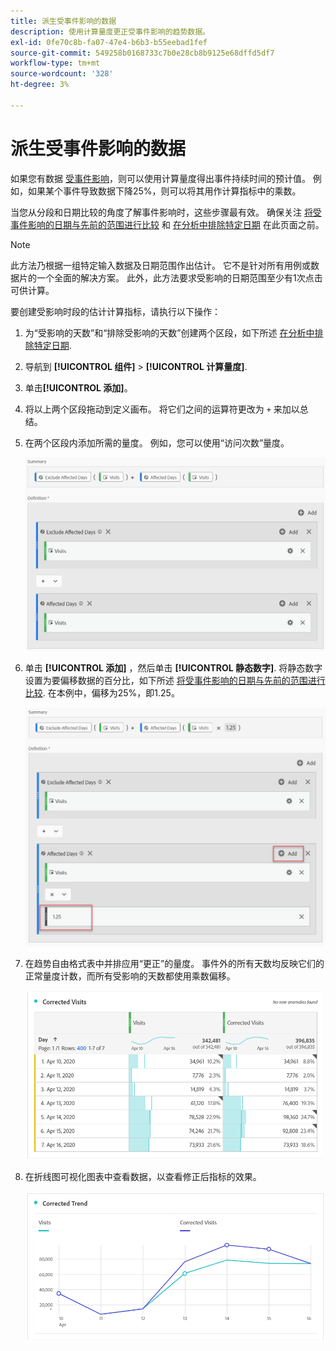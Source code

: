```yaml
---
title: 派生受事件影响的数据
description: 使用计算量度更正受事件影响的趋势数据。
exl-id: 0fe70c8b-fa07-47e4-b6b3-b55eebad1fef
source-git-commit: 549258b0168733c7b0e28cb8b9125e68dffd5df7
workflow-type: tm+mt
source-wordcount: '328'
ht-degree: 3%

---
```


# 派生受事件影响的数据

如果您有数据 [受事件影响](overview.md)，则可以使用计算量度得出事件持续时间的预计值。 例如，如果某个事件导致数据下降25%，则可以将其用作计算指标中的乘数。

当您从分段和日期比较的角度了解事件影响时，这些步骤最有效。 确保关注 [将受事件影响的日期与先前的范围进行比较](compare-dates.md) 和 [在分析中排除特定日期](segments.md) 在此页面之前。

>[!NOTE]
>
>此方法乃根据一组特定输入数据及日期范围作出估计。 它不是针对所有用例或数据片的一个全面的解决方案。 此外，此方法要求受影响的日期范围至少有1次点击可供计算。

要创建受影响时段的估计计算指标，请执行以下操作：

1. 为“受影响的天数”和“排除受影响的天数”创建两个区段，如下所述 [在分析中排除特定日期](segments.md).
2. 导航到 **[!UICONTROL 组件]** > **[!UICONTROL 计算量度]**.
3. 单击&#x200B;**[!UICONTROL 添加]**。
4. 将以上两个区段拖动到定义画布。 将它们之间的运算符更改为 `+` 来加以总结。
5. 在两个区段内添加所需的量度。 例如，您可以使用“访问次数”量度。

   ![区段生成器](assets/event_segment_builder.png)

6. 单击 **[!UICONTROL 添加]** ，然后单击 **[!UICONTROL 静态数字]**. 将静态数字设置为要偏移数据的百分比，如下所述 [将受事件影响的日期与先前的范围进行比较](compare-dates.md). 在本例中，偏移为25%，即1.25。

   ![静态数字](assets/event_static_number.png)

7. 在趋势自由格式表中并排应用“更正”的量度。 事件外的所有天数均反映它们的正常量度计数，而所有受影响的天数都使用乘数偏移。

   ![已更正的量度](assets/event_corrected.png)

8. 在折线图可视化图表中查看数据，以查看修正后指标的效果。

   ![已更正的行](assets/event_line.png)

